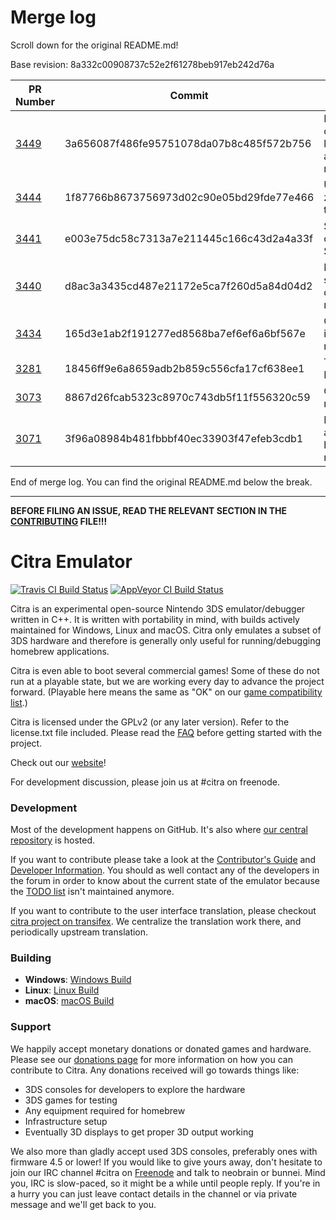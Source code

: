 # Merge log

Scroll down for the original README.md!

Base revision: 8a332c00908737c52e2f61278beb917eb242d76a

|PR Number|Commit|Title|Author|Merge Success|
|----|----|----|----|----|
|[3449](undefined)|3a656087f486fe95751078da07b8c485f572b756|Logging: Add customizable logging backends and fmtlib based macros|jroweboy|true|
|[3444](undefined)|1f87766b8673756973d02c90e05bd29fde77e466|UDS: Add non zero mac address to the shared page|jroweboy|true|
|[3441](undefined)|e003e75dc58c7313a7e211445c166c43d2a4a33f|Service/FS: convert to ServiceFramework|wwylele|true|
|[3440](undefined)|d8ac3a3435cd487e21172e5ca7f260d5a84d04d2|File_Sys: Add a size dependent delay for each file read|B3n30|true|
|[3434](undefined)|165d3e1ab2f191277ed8568ba7ef6ef6a6bf567e|QT: allow installation of multiple CIAs |BreadFish64|true|
|[3281](undefined)|18456ff9e6a8659adb2b859c556cfa17cf638ee1|Texture Cache Rework|jroweboy|true|
|[3073](undefined)|8867d26fcab5323c8970c743db5f11f556320c59|Citra-qt: Add multiplayer ui|jroweboy|false|
|[3071](undefined)|3f96a08984b481fbbbf40ec33903f47efeb3cdb1|Network: Added an executable to host an dedicated room for local wifi|B3n30|true|


End of merge log. You can find the original README.md below the break.

------

**BEFORE FILING AN ISSUE, READ THE RELEVANT SECTION IN THE [CONTRIBUTING](https://github.com/citra-emu/citra/blob/master/CONTRIBUTING.md#reporting-issues) FILE!!!**

Citra Emulator
==============
[![Travis CI Build Status](https://travis-ci.org/citra-emu/citra.svg?branch=master)](https://travis-ci.org/citra-emu/citra)
[![AppVeyor CI Build Status](https://ci.appveyor.com/api/projects/status/sdf1o4kh3g1e68m9?svg=true)](https://ci.appveyor.com/project/bunnei/citra)

Citra is an experimental open-source Nintendo 3DS emulator/debugger written in C++. It is written with portability in mind, with builds actively maintained for Windows, Linux and macOS. Citra only emulates a subset of 3DS hardware and therefore is generally only useful for running/debugging homebrew applications.

Citra is even able to boot several commercial games! Some of these do not run at a playable state, but we are working every day to advance the project forward. (Playable here means the same as "OK" on our [game compatibility list](https://citra-emu.org/game).)

Citra is licensed under the GPLv2 (or any later version). Refer to the license.txt file included. Please read the [FAQ](https://citra-emu.org/wiki/faq/) before getting started with the project.

Check out our [website](https://citra-emu.org/)!

For development discussion, please join us at #citra on freenode.

### Development

Most of the development happens on GitHub. It's also where [our central repository](https://github.com/citra-emu/citra) is hosted.

If you want to contribute please take a look at the [Contributor's Guide](CONTRIBUTING.md) and [Developer Information](https://github.com/citra-emu/citra/wiki/Developer-Information). You should as well contact any of the developers in the forum in order to know about the current state of the emulator because the [TODO list](https://docs.google.com/document/d/1SWIop0uBI9IW8VGg97TAtoT_CHNoP42FzYmvG1F4QDA) isn't maintained anymore.

If you want to contribute to the user interface translation, please checkout [citra project on transifex](https://www.transifex.com/citra/citra). We centralize the translation work there, and periodically upstream translation.

### Building

* __Windows__: [Windows Build](https://github.com/citra-emu/citra/wiki/Building-For-Windows)
* __Linux__: [Linux Build](https://github.com/citra-emu/citra/wiki/Building-For-Linux)
* __macOS__: [macOS Build](https://github.com/citra-emu/citra/wiki/Building-for-macOS)


### Support
We happily accept monetary donations or donated games and hardware. Please see our [donations page](https://citra-emu.org/donate/) for more information on how you can contribute to Citra. Any donations received will go towards things like:
* 3DS consoles for developers to explore the hardware
* 3DS games for testing
* Any equipment required for homebrew
* Infrastructure setup
* Eventually 3D displays to get proper 3D output working

We also more than gladly accept used 3DS consoles, preferably ones with firmware 4.5 or lower! If you would like to give yours away, don't hesitate to join our IRC channel #citra on [Freenode](http://webchat.freenode.net/?channels=citra) and talk to neobrain or bunnei. Mind you, IRC is slow-paced, so it might be a while until people reply. If you're in a hurry you can just leave contact details in the channel or via private message and we'll get back to you.
